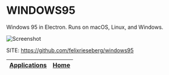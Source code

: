 # WINDOWS95
 
 Windows 95 in Electron. Runs on macOS, Linux, and Windows.
 
 ![Screenshot](https://user-images.githubusercontent.com/1426799/44532591-4ceb3680-a6a8-11e8-8c2c-bc29f3bfdef7.png)
 
 SITE: https://github.com/felixrieseberg/windows95

 | [Applications](https://portable-linux-apps.github.io/apps.html) | [Home](https://portable-linux-apps.github.io)
 | --- | --- |
